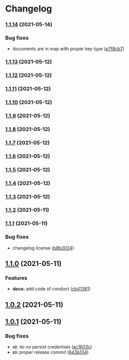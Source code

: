 # Changelog

### [1.1.14](https://github.com/oricad/test/compare/v1.1.13...v1.1.14) (2021-05-14)


### Bug fixes

* documents are in map with proper key type ([e7f8cb7](https://github.com/oricad/test/commit/e7f8cb73fece56a9fd53e8bf1fcc0ca10db571d2))

### [1.1.13](https://github.com/oricad/test/compare/v1.1.12...v1.1.13) (2021-05-12)

### [1.1.12](https://github.com/oricad/test/compare/v1.1.11...v1.1.12) (2021-05-12)

### [1.1.11](https://github.com/oricad/test/compare/v1.1.10...v1.1.11) (2021-05-12)

### [1.1.10](https://github.com/oricad/test/compare/v1.1.9...v1.1.10) (2021-05-12)

### [1.1.9](https://github.com/oricad/test/compare/v1.1.8...v1.1.9) (2021-05-12)

### [1.1.8](https://github.com/oricad/test/compare/v1.1.7...v1.1.8) (2021-05-12)

### [1.1.7](https://github.com/oricad/test/compare/v1.1.6...v1.1.7) (2021-05-12)

### [1.1.6](https://github.com/oricad/test/compare/v1.1.5...v1.1.6) (2021-05-12)

### [1.1.5](https://github.com/oricad/test/compare/v1.1.4...v1.1.5) (2021-05-12)

### [1.1.4](https://github.com/oricad/test/compare/v1.1.3...v1.1.4) (2021-05-12)

### [1.1.3](https://github.com/oricad/test/compare/v1.1.2...v1.1.3) (2021-05-12)

### [1.1.2](https://github.com/oricad/test/compare/v1.1.1...v1.1.2) (2021-05-11)

### [1.1.1](https://github.com/oricad/test/compare/v1.1.0...v1.1.1) (2021-05-11)


### Bug fixes

* changelog license ([b8b2024](https://github.com/oricad/test/commit/b8b202497a359f81eed4e51d593652bd63b8b00a))

## [1.1.0](https://github.com/oricad/test/compare/v1.0.2...v1.1.0) (2021-05-11)


### Features

* **docs:** add code of conduct ([cb41381](https://github.com/oricad/test/commit/cb413814cb20fbcb1167bafbd9fcb32652e4652e))


## [1.0.2](https://github.com/oricad/test/compare/v1.0.1...v1.0.2) (2021-05-11)

## [1.0.1](https://github.com/oricad/test/compare/v1.0.0...v1.0.1) (2021-05-11)


### Bug fixes

* **ci:** do no persist credentials ([ac1603c](https://github.com/oricad/test/commit/ac1603c6e9c696895225d6a83492feeeacb5358b))
* **ci:** proper release commit ([643b134](https://github.com/oricad/test/commit/643b13449f055a999bf25dd5d12bc1bc0dd794b3))
